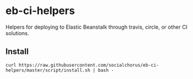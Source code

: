 eb-ci-helpers
===

Helpers for deploying to Elastic Beanstalk through travis, circle, or other CI solutions.

Install
---

    curl https://raw.githubusercontent.com/socialchorus/eb-ci-helpers/master/script/install.sh | bash -
